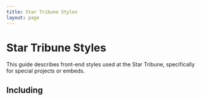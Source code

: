 ```yaml
---
title: Star Tribune Styles
layout: page
---
```


# Star Tribune Styles

This guide describes front-end styles used at the Star Tribune, specifically for special projects or embeds.

## Including
